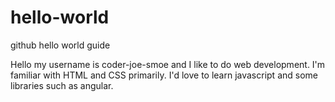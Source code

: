 # hello-world
github hello world guide

Hello my username is coder-joe-smoe and I like to do web development. I'm familiar with HTML and CSS primarily. I'd love to learn javascript and some libraries such as angular. 
